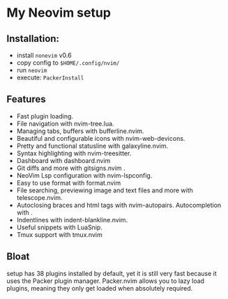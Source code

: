# My Neovim setup

## Installation:
- install `nonevim` v0.6
- copy config to ``$HOME/.config/nvim/``
- run ``neovim``
- execute: ``PackerInstall``

## Features
- Fast plugin loading.
- File navigation with nvim-tree.lua.
- Managing tabs, buffers with bufferline.nvim.
- Beautiful and configurable icons with nvim-web-devicons.
- Pretty and functional statusline with galaxyline.nvim.
- Syntax highlighting with nvim-treesitter.
- Dashboard with dashboard.nvim
- Git diffs and more with gitsigns.nvim .
- NeoVim Lsp configuration with nvim-lspconfig.
- Easy to use format with format.nvim
- File searching, previewing image and text files and more with telescope.nvim.
- Autoclosing braces and html tags with nvim-autopairs.
Autocompletion with .
- Indentlines with indent-blankline.nvim.
- Useful snippets with LuaSnip.
- Tmux support with tmux.nvim

## Bloat
setup has 38 plugins installed by default, yet it is still very fast because it uses the Packer plugin manager. Packer.nvim allows you to lazy load plugins, meaning they only get loaded when absolutely required. 
